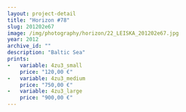 ```yaml
---
layout: project-detail
title: "Horizon #78"
slug: 201202e67
image: /img/photography/horizon/22_LEISKA_201202e67.jpg
year: 2012
archive_id: ""
description: "Baltic Sea"
prints: 
-   variable: 4zu3_small
    price: "120,00 €"
-   variable: 4zu3_medium
    price: "750,00 €"
-   variable: 4zu3_large
    price: "900,00 €"
---
```

